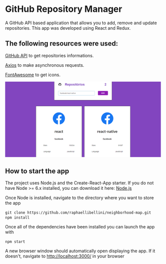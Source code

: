 # GitHub Repository Manager

A GitHub API based application that allows you to add, remove and update repositories.
This app was developed using React and Redux.

## The following resources were used:

[GitHub API](https://developer.github.com/v3/) to get repositories informations.

[Axios](https://github.com/axios/axios) to make asynchronous requests.

[FontAwesome](https://github.com/FortAwesome/react-fontawesome) to get icons.

![screenshot of the app](imgs/view.png)

## How to start the app

The project uses Node.js and the Create-React-App starter. If you do not have Node >= 6.x installed, you can download it here: [Node.js](https://nodejs.org/en/)

Once Node is installed, navigate to the directory where you want to store the app
```
git clone https://github.com/raphaellibellini/neighborhood-map.git
npm install
```
Once all of the dependencies have been installed you can launch the app with
```
npm start
```
A new browser window should automatically open displaying the app. If it doesn't, navigate to [http://localhost:3000/](http://localhost:3000/) in your browser

